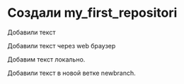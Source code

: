 ﻿# Создали my_first_repositori

Добавили текст

Добавили текст через web браузер

Добавим текст локально.

Добавили текст в новой ветке newbranch.
